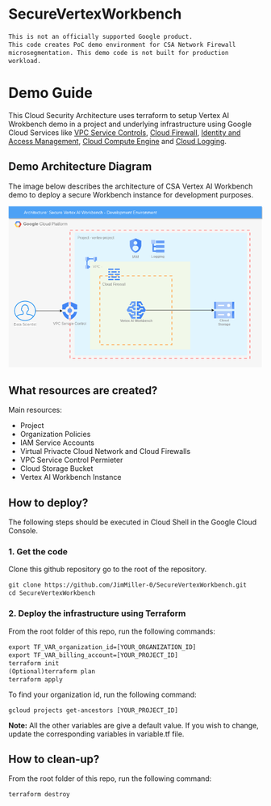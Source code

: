# SecureVertexWorkbench

```
This is not an officially supported Google product.
This code creates PoC demo environment for CSA Network Firewall microsegmentation. This demo code is not built for production workload. 
```

# Demo Guide
This Cloud Security Architecture uses terraform to setup Vertex AI Wrokbench demo in a project and underlying infrastructure using Google Cloud Services like [VPC Service Controls](https://cloud.google.com/vpc-service-controls), [Cloud Firewall](https://cloud.google.com/firewall), [Identity and Access Management](https://cloud.google.com/iam), [Cloud Compute Engine](https://cloud.google.com/compute) and [Cloud Logging](https://cloud.google.com/logging).


## Demo Architecture Diagram
The image below describes the architecture of CSA Vertex AI Workbench demo to deploy a secure Workbench instance for development purposes.

![Architecture Diagram](./SecureVertexWorkbench.png)



## What resources are created?
Main resources:
- Project
- Organization Policies
- IAM Service Accounts
- Virtual Privacte Cloud Network and Cloud Firewalls
- VPC Service Control Permieter
- Cloud Storage Bucket
- Vertex AI Workbench Instance




## How to deploy?
The following steps should be executed in Cloud Shell in the Google Cloud Console. 

### 1. Get the code
Clone this github repository go to the root of the repository.

``` 
git clone https://github.com/JimMiller-0/SecureVertexWorkbench.git
cd SecureVertexWorkbench
```

### 2. Deploy the infrastructure using Terraform

From the root folder of this repo, run the following commands:

```
export TF_VAR_organization_id=[YOUR_ORGANIZATION_ID]
export TF_VAR_billing_account=[YOUR_PROJECT_ID]
terraform init
(Optional)terraform plan
terraform apply
```

To find your organization id, run the following command: 
```
gcloud projects get-ancestors [YOUR_PROJECT_ID]
```



**Note:** All the other variables are give a default value. If you wish to change, update the corresponding variables in variable.tf file.



## How to clean-up?

From the root folder of this repo, run the following command:
```
terraform destroy
```